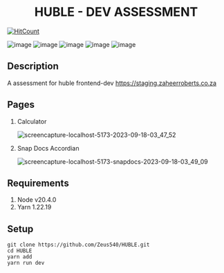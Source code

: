 
<h1 align="center">HUBLE - DEV ASSESSMENT</h1>

[![HitCount](https://hits.dwyl.com/Zeus540/HUBLE.svg?style=flat-square)](http://hits.dwyl.com/Zeus540/HUBLE)

![image](https://img.shields.io/badge/Bitcoin-000000?style=for-the-badge&logo=yarn&logoColor=white) 
![image](https://img.shields.io/badge/Ethereum-3C3C3D?style=for-the-badge&logo=node&logoColor=white) 
![image](https://img.shields.io/badge/React-20232A?style=for-the-badge&logo=react&logoColor=61DAFB)
![image](https://img.shields.io/badge/React_Router-CA4245?style=for-the-badge&logo=react-router&logoColor=white)
![image](https://img.shields.io/badge/styled--components-DB7093?style=for-the-badge&logo=styled-components&logoColor=white)

## Description
A assessment for huble frontend-dev https://staging.zaheerroberts.co.za

## Pages
1. Calculator

    ![screencapture-localhost-5173-2023-09-18-03_47_52](https://github.com/Zeus540/HUBLE/assets/47927512/e8b76dfd-ed27-4333-8e6f-cb3e4effad53)


2. Snap Docs Accordian

    ![screencapture-localhost-5173-snapdocs-2023-09-18-03_49_09](https://github.com/Zeus540/HUBLE/assets/47927512/b71eb1b8-4fee-435a-b27e-4421cb82e580)

## Requirements
1. Node v20.4.0
2. Yarn 1.22.19

## Setup
    git clone https://github.com/Zeus540/HUBLE.git
    cd HUBLE
    yarn add
    yarn run dev

